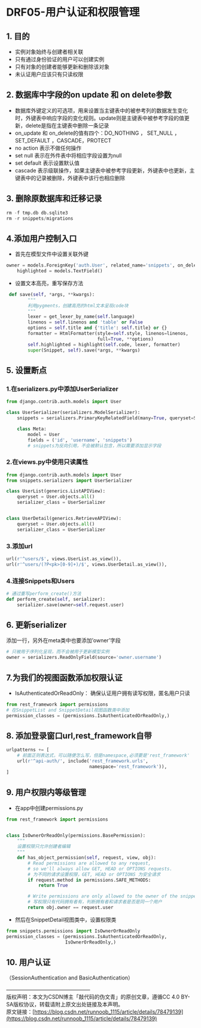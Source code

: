 # DRF05-用户认证和权限管理
## 1. 目的
- 实例对象始终与创建者相关联
- 只有通过身份验证的用户可以创建实例
- 只有对象的创建者能够更新和删除该对象
- 未认证用户应该只有只读权限

## 2. 数据库中字段的on update 和 on delete参数

- 数据库外键定义的可选项，用来设置当主键表中的被参考列的数据发生变化时，外键表中响应字段的变化规则。update则是主键表中被参考字段的值更新，delete是指在主键表中删除一条记录
- on_update 和 on_delete的值有四个：DO_NOTHING ， SET_NULL ， SET_DEFAULT ，CASCADE，PROTECT
- no action 表示不做任何操作
- set null 表示在外件表中将相应字段设置为null
- set default 表示设置默认值
- cascade 表示级联操作，如果主键表中被参考字段更新，外键表中也更新，主键表中的记录被删除，外键表中该行也相应删除

## 3. 删除原数据库和迁移记录
```python
rm -f tmp.db db.sqlite3
rm -r snippets/migrations

```

## 4.添加用户控制入口

- 首先在模型文件中设置关联外键
```python
owner = models.ForeignKey('auth.User', related_name='snippets', on_delete=models.CASCADE)
    highlighted = models.TextField()
```

- 设置文本高亮，重写保存方法
```python
 def save(self, *args, **kwargs):
        """
        利用pygments，创建高亮的html文本呈现code块
        """
        lexer = get_lexer_by_name(self.language)
        linenos = self.linenos and 'table' or False
        options = self.title and {'title': self.title} or {}
        formatter = HtmlFormatter(style=self.style, linenos=linenos,
                                  full=True, **options)
        self.highlighted = highlight(self.code, lexer, formatter)
        super(Snippet, self).save(*args, **kwargs)
```

## 5. 设置断点

### 1.在serializers.py中添加UserSerializer
```python
from django.contrib.auth.models import User

class UserSerializer(serializers.ModelSerializer):
    snippets = serializers.PrimaryKeyRelatedField(many=True, queryset=Snippet.objects.all())

    class Meta:
        model = User
        fields = ('id', 'username', 'snippets')
        # snippets为反向引用，不会被默认包含，所以需要添加显示字段
```

### 2.在views.py中使用只读属性
```python
from django.contrib.auth.models import User
from snippets.serializers import UserSerializer

class UserList(generics.ListAPIView):
    queryset = User.objects.all()
    serializer_class = UserSerializer


class UserDetail(generics.RetrieveAPIView):
    queryset = User.objects.all()
    serializer_class = UserSerializer
```

### 3.添加url
```python
url(r'^users/$', views.UserList.as_view()),
url(r'^users/(?P<pk>[0-9]+)/$', views.UserDetail.as_view()),
```

### 4.连接Snippets和Users
```python
# 通过重写perform_create()方法
def perform_create(self, serializer):
    serializer.save(owner=self.request.user)
```

## 6. 更新serializer
添加一行，另外在meta类中也要添加’owner’字段
```python
# 只被用于序列化呈现，而不会被用于更新模型实例
owner = serializers.ReadOnlyField(source='owner.username')
```

## 7.为我们的视图函数添加权限认证

- IsAuthenticatedOrReadOnly： 确保认证用户拥有读写权限，匿名用户只读
```python
from rest_framework import permissions
# 在SnippetList and SnippetDetail视图函数类中添加
permission_classes = (permissions.IsAuthenticatedOrReadOnly,)
```

## 8. 添加登录窗口url,rest_framework自带
```python
urlpatterns += [
    # 前面正则表达式，可以随便怎么写，但是namespace,必须要是'rest_framework'
    url(r'^api-auth/', include('rest_framework.urls',
                               namespace='rest_framework')),
]
```

## 9. 用户权限内等级管理

- 在app中创建permissions.py
```python
from rest_framework import permissions


class IsOwnerOrReadOnly(permissions.BasePermission):
    """
    设置权限只允许创建者编辑
    """
    def has_object_permission(self, request, view, obj):
        # Read permissions are allowed to any request,
        # so we'll always allow GET, HEAD or OPTIONS requests.
        # 为不同的请求设置权限，GET, HEAD or OPTIONS 为安全请求
        if request.method in permissions.SAFE_METHODS:
            return True

        # Write permissions are only allowed to the owner of the snippet.
        # 写权限只有代码拥有者有，判断拥有者和请求者是否是同一个用户
        return obj.owner == request.user
```

- 然后在SnippetDetail视图类中，设置权限类
```python
from snippets.permissions import IsOwnerOrReadOnly
permission_classes = (permissions.IsAuthenticatedOrReadOnly,
                      IsOwnerOrReadOnly,)
```

## 10. 用户认证
（SessionAuthentication and BasicAuthentication）


————————————————  
版权声明：本文为CSDN博主「敲代码的伪文青」的原创文章，遵循CC 4.0 BY-SA版权协议，转载请附上原文出处链接及本声明。  
原文链接：[https://blog.csdn.net/runnoob_1115/article/details/78479139](https://blog.csdn.net/runnoob_1115/article/details/78479139)
